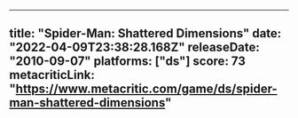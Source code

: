 
---
title: "Spider-Man: Shattered Dimensions"
date: "2022-04-09T23:38:28.168Z"
releaseDate: "2010-09-07"
platforms: ["ds"]
score: 73
metacriticLink: "https://www.metacritic.com/game/ds/spider-man-shattered-dimensions"
---
